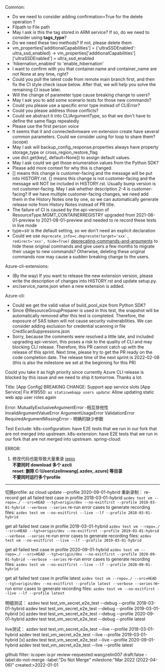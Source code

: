 Common:
- Do we need to consider adding confirmation=True for the delete operation ?
- Filpath to File path
- May I ask is this the tag stored in ARM service? If so, do we need to consider using **tags_type**?
- Do we need these two methods? If not, please delete them
- vm_properties['additionalCapabilities'] = {'ultraSSDEnabled': ultra_ssd_enabled} -> vm_properties['additionalCapabilities']['ultraSSDEnabled'] = ultra_ssd_enabled
- 'hibernation_enabled' to 'enable_hibernation'
- I want to confirm with you that container.name and container_name are not None at any time, right?
- Could you pull the latest code from remote main branch first, and then fix the CI style check issue below. After that, we will help you solve the remaining CI issue later.
- Will the change of parameter type cause breaking change to users?
- May I ask you to add some scenario tests for those new commands?
- Could you please use a specific error type instead of CLIError?
- Could you please address those conflicts?
- Could we abstract it into CLIArgumentType, so that we don't have to define the same flags repeatedly
- Please use the first person voice
- It seems that it and connectedvmware vm extension create have several common parameters. Could we consider using for loop to share them? (scope)
- May I ask will backup_config_response.properties always have property storage_type or cross_region_restore_flag
- use dict.get(key[, default=None]) to assign default values.
- May I ask could we get those enumeration values from the Python SDK?
- Please add more context for why this is changed.
- [] means this change is customer-facing and the message will be put into HISTORY.rst.
  {} means this change is not customer-facing and the message will NOT be included in HISTORY.rst.
  Usually bump version is not customer-facing.
  May I ask whether description 2-4 is customer-facing?
  If we have multiple customer-facing changes, we need add them in the History Notes one by one, so we can automatically generate release note from History Notes instead of PR title.
- The failure of CI is caused by the api-version of ResourceType.MGMT_CONTAINERREGISTRY upgraded from 2021-06-01-preview to 2021-08-01-preview and needed to re record these tests in live mode
- type=str is the default setting, so we don't need an explicit declaration
- Could we use `deprecate_info=c.deprecate(target='xxx', redirect='xxx', hide=True)` [deprecating-commands-and-arguments](https://github.com/Azure/azure-cli/blob/dev/doc/authoring_command_modules/authoring_commands.md#deprecating-commands-and-arguments) to hide these original commands and give users a few months to migrate their usage to new commands?
  Otherwise, deleting these original commands now may cause a sudden breaking change to the users.


Azure-cli-extensions:
- (By the way) If you want to release the new extension version, please write the description of changes into HISTORY.rst and update setup.py.
- src/service_name.json when a new extension is added.

Azure-cli:
- Could we get the valid value of build_pool_size from Python SDK?
- Since @ResourceGroupPreparer is used in this test, the snapshot will be automatically removed after this test is completed.
Therefore, the exposure of SAS token will not cause security vulnerabilities. We can consider adding exclusion for credential scanning in file CredScanSuppressions.json
- Sorry, because the comments were resolved a little late, and included upgrading api-version, this poses a risk to the quality of CLI and may blocking CLI release.
Therefore, this PR cannot catch up with the release of this sprint. Next time, please try to get the PR ready on the code completion date. The release time of the next sprint is 2022-02-08 (this is also the milestone we set at the beginning for this PR)

Could you take it as high priority since currently Azure CLI release is blocked by this issue and we need to ship it tomorrow. Thanks a lot.

Title:
[App Config] BREAKING CHANGE: Support app service slots
[App Service] Fix #19550: `az staticwebapp users update`: Allow updating static web app user roles again 

Error:
MutuallyExclusiveArgumentError -相互排他性
InvalidArgumentValueError
ArgumentUsageError
ValidationError
RequiredArgumentMissingError - 明确的缺少参数

Test Exclude:
k8s-configuration: have E2E tests that we run in our fork that are not merged into upstream. 
k8s-extension: have E2E tests that we run in our fork that are not merged into upstream. 
spring-cloud: 

ERROR:
1. 修改代码也能导致大量重录 [jepio](https://github.com/Azure/azure-cli/pull/21028)  
**不要同时 download 多个 azcli**  
**reset: 删除 C:\Users\zelinwang\[.azdev,.azure] 等目录**  
**不要同时运行多个profile**

------
切换profile:
az cloud update --profile 2020-09-01-hybrid
重新录制： re-record
get all failed test case in profile 2018-03-01-hybrid 
`azdev test vm --repo=./ --src=HEAD --tgt=origin/dev --no-exitfirst --profile 2018-03-01-hybrid --verbose --series`
re-run error cases to generate recording files:
`azdev test vm --no-exitfirst --live --lf --profile 2018-03-01-hybrid`

get all failed test case in profile 2019-03-01-hybrid
`azdev test vm --repo=./ --src=HEAD --tgt=origin/dev --no-exitfirst --profile 2019-03-01-hybrid --verbose --series`
re-run error cases to generate recording files:
`azdev test vm --no-exitfirst --live --lf --profile 2019-03-01-hybrid`


get all failed test case in profile 2020-09-01-hybrid
`azdev test vm --repo=./ --src=HEAD --tgt=origin/dev --no-exitfirst --profile 2020-09-01-hybrid --verbose --series`
re-run error cases to generate recording files:
`azdev test vm --no-exitfirst --live --lf --profile 2020-09-01-hybrid`

get all failed test case in profile latest
`azdev test vm --repo=./ --src=HEAD --tgt=origin/dev --no-exitfirst --profile latest --verbose --series`
re-run error cases to generate recording files:
`azdev test vm --no-exitfirst --live --lf --profile latest`

明细测试：
azdev test test_vm_secret_e2e_test --debug --profile 2018-03-01-hybrid
azdev test test_vm_secret_e2e_test --debug --profile 2019-03-01-hybrid
[x] azdev test test_vm_secret_e2e_test --debug --profile 2020-09-01-hybrid
azdev test test_vm_secret_e2e_test --debug --profile latest

live测试：
azdev test test_vm_secret_e2e_test --live --profile 2018-03-01-hybrid
azdev test test_vm_secret_e2e_test --live --profile 2019-03-01-hybrid
[x] azdev test test_vm_secret_e2e_test --live --profile 2020-09-01-hybrid
azdev test test_vm_secret_e2e_test --live --profile latest

github filter:
is:open is:pr review-requested:wangzelin007 draft:false -label:do-not-merge -label:"Do Not Merge" milestone:"Mar 2022 (2022-04-06)" created:>2022-01-01